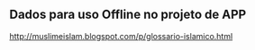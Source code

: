 ## Dados para uso Offline no projeto de APP

http://muslimeislam.blogspot.com/p/glossario-islamico.html
